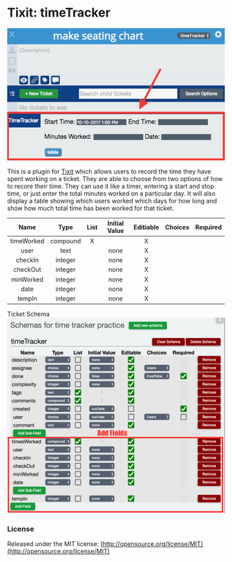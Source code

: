 # Tixit: timeTracker

![Example of TimeTracker](https://github.com/cookiesncream716/timeTracker/blob/master/tTracker.png?raw=true)

This is a plugin for [Tixit](https://tixit.me/) which allows users to record the time they have spent working on a ticket. They are able to choose from two options of how to recore their time. They can use it like a timer, entering a start and stop time, or just enter the total minutes worked on a particular day. It will also display a table showing which users worked which days for how long and show how much total time has been worked for that ticket.

|    Name    |   Type   | List | Initial Value | Editiable | Choices | Required |
|:----------:|:--------:|:----:|:-------------:|:---------:|:-------:|:--------:|
| timeWorked | compound |   X  |               |     X     |         |          |
|    user    |   text   |      |      none     |     X     |         |          |
|   checkIn  |  integer |      |      none     |     X     |         |          |
|  checkOut  |  integer |      |      none     |     X     |         |          |
|  minWorked |  integer |      |      none     |     X     |         |          |
|    date    |  integer |      |      none     |     X     |         |          |
|   tempIn   |  integer |      |      none     |     X     |         |          |

Ticket Schema
![Ticket Schema](https://github.com/cookiesncream716/timeTracker/blob/master/tTrackerSchema.png?raw=true)

### License
Released under the MIT license: [http://opensource.org/license/MIT](http://opensource.org/license/MIT)